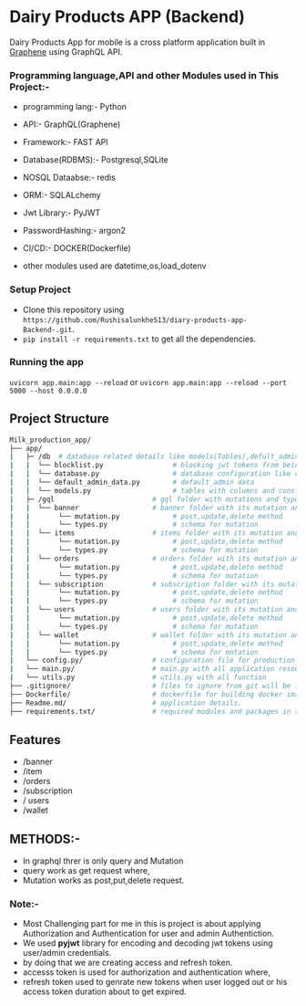 # Dairy Products APP (Backend)


Dairy Products App for mobile is a cross platform application built in [Graphene](https://docs.graphene-python.org/en/latest/) using GraphQL API.

### Programming language,API and other Modules used in This Project:-
- programming lang:- Python
- API:- GraphQL(Graphene)
- Framework:- FAST API
- Database(RDBMS):- Postgresql,SQLite
- NOSQL Dataabse:- redis
- ORM:- SQLALchemy
- Jwt Library:- PyJWT
- PasswordHashing:- argon2
- CI/CD:- DOCKER(Dockerfile)

- other modules used are datetime,os,load_dotenv



### Setup Project

- Clone this repository using `https://github.com/Rushisalunkhe513/diary-products-app-Backend-.git`.
- `pip install -r requirements.txt` to get all the dependencies.

### Running the app

`uvicorn app.main:app --reload` or
`uvicorn app.main:app --reload --port 5000 --host 0.0.0.0`


## Project Structure

```bash
Milk_production_app/
├── app/ 
|   ├─ /db  # database related details like models(Tables),defult_admin_data,database.py               
|   |  └── blocklist.py                 # blocking jwt tokens from being reused again
|   |  └── database.py                  # database configuration like creating session and managing db
|   |  └── default_admin_data.py        # default_admin data
|   |  └── models.py                    # tables with columns and constraints.
|   ├─ /gql                        # gql folder with mutations and types(schema)
|   |  └── banner                  # banner folder with its mutation and types
|   |       └── mutation.py             # post,update,delete method
|   |       └── types.py                # schema for mutation
|   |  └── items                   # items folder with its mutation and types
|   |       └── mutation.py             # post,update,delete method
|   |       └── types.py                # schema for mutation
|   |  └── orders                  # orders folder with its mutation and types
|   |       └── mutation.py             # post,update,delete method
|   |       └── types.py                # schema for mutation
|   |  └── subscription            # subscription folder with its mutation and types
|   |       └── mutation.py             # post,update,delete method
|   |       └── types.py                # schema for mutation
|   |  └── users                   # users folder with its mutation and types
|   |       └── mutation.py             # post,update,delete method
|   |       └── types.py                # schema for mutation
|   |  └── wallet                  # wallet folder with its mutation and types
|   |       └── mutation.py             # post,update,delete method
|   |       └── types.py                # schema for mutation
|   └── config.py/                 # configuration file for production or development details.
|   └── main.py/                   # main.py with all application resources gathered here
|   └── utils.py                   # utils.py with all function     
├── .gitignore/                    # files to ignore from git will be in .gitignore          
├── Dockerfile/                    # dockerfile for building docker image and running application         
├── Readme.md/                     # application details.    
├── requirements.txt/              # required modules and packages in requirements.txt
```

## Features
- /banner
- /item
- /orders
- /subscription
- / users
- /wallet

## METHODS:-
- In graphql threr is only query and Mutation
- query work as get request where,
- Mutation works as post,put,delete request.

### Note:-

- Most Challenging part for me in this is project is about applying Authorization and Authentication for user and admin Authentiction.
- We used **pyjwt** library for encoding and decoding jwt tokens using user/admin credentials.
- by doing that we are creating access and refresh token.
- accesss token is used for authorization and authentication where,
- refresh token used to genrate new tokens when user logged out or his access token duration about to get expired.